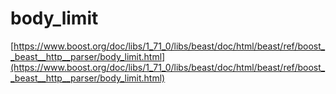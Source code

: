 # body_limit 

[https://www.boost.org/doc/libs/1_71_0/libs/beast/doc/html/beast/ref/boost__beast__http__parser/body_limit.html](https://www.boost.org/doc/libs/1_71_0/libs/beast/doc/html/beast/ref/boost__beast__http__parser/body_limit.html)